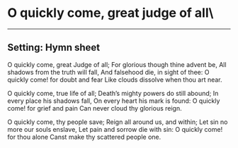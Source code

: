 # O quickly come, great judge of all\

***

## Setting: Hymn sheet

O quickly come, great Judge of all;
For glorious though thine advent be,
All shadows from the truth will fall,
And falsehood die, in sight of thee:
O quickly come! for doubt and fear
Like clouds dissolve when thou art near.

O quickly come, true life of all;
Death’s mighty powers do still abound;
In every place his shadows fall,
On every heart his mark is found:
O quickly come! for grief and pain
Can never cloud thy glorious reign.

O quickly come, thy people save;
Reign all around us, and within;
Let sin no more our souls enslave,
Let pain and sorrow die with sin:
O quickly come! for thou alone
Canst make thy scattered people one.